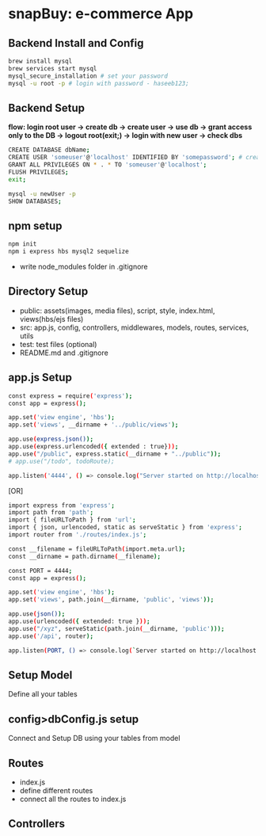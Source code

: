 # snapBuy: e-commerce App

## Backend Install and Config

```bash
brew install mysql
brew services start mysql
mysql_secure_installation # set your password
mysql -u root -p # login with password - haseeb123;
```

## Backend Setup

**flow: login root user -> create db -> create user -> use db -> grant access only to the DB -> logout root(exit;) -> login with new user -> check dbs**

```bash
CREATE DATABASE dbName;
CREATE USER 'someuser'@'localhost' IDENTIFIED BY 'somepassword'; # create user - haseeb(user), host(localhost) and haseeb123(password)
GRANT ALL PRIVILEGES ON * . * TO 'someuser'@'localhost';
FLUSH PRIVILEGES;
exit;

mysql -u newUser -p
SHOW DATABASES;
```

## npm setup

```bash
npm init
npm i express hbs mysql2 sequelize
```

- write node_modules folder in .gitignore

## Directory Setup

- public: assets(images, media files), script, style, index.html, views(hbs/ejs files)
- src: app.js, config, controllers, middlewares, models, routes, services, utils
- test: test files (optional)
- README.md and .gitignore

## app.js Setup

```bash
const express = require('express');
const app = express();

app.set('view engine', 'hbs');
app.set('views', __dirname + '../public/views');

app.use(express.json());
app.use(express.urlencoded({ extended : true}));
app.use("/public", express.static(__dirname + "../public"));
# app.use("/todo", todoRoute);

app.listen('4444', () => console.log("Server started on http://localhost:4444"));
```
[OR]
```bash
import express from 'express';
import path from 'path';
import { fileURLToPath } from 'url';
import { json, urlencoded, static as serveStatic } from 'express';
import router from './routes/index.js';

const __filename = fileURLToPath(import.meta.url);
const __dirname = path.dirname(__filename);

const PORT = 4444;
const app = express();

app.set('view engine', 'hbs');
app.set('views', path.join(__dirname, 'public', 'views'));

app.use(json());
app.use(urlencoded({ extended: true }));
app.use("/xyz", serveStatic(path.join(__dirname, 'public')));
app.use('/api', router); 

app.listen(PORT, () => console.log(`Server started on http://localhost:${PORT}`));
```

## Setup Model
Define all your tables

## config>dbConfig.js setup
Connect and Setup DB using your tables from model

## Routes
- index.js
- define different routes
- connect all the routes to index.js

## Controllers
